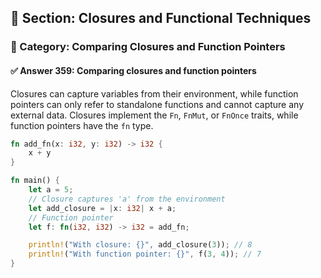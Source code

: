 ## 📘 Section: Closures and Functional Techniques  
### 🔹 Category: Comparing Closures and Function Pointers  
#### ✅ Answer 359: Comparing closures and function pointers

Closures can capture variables from their environment, while function pointers can only refer to standalone functions and cannot capture any external data. Closures implement the `Fn`, `FnMut`, or `FnOnce` traits, while function pointers have the `fn` type.

```rust
fn add_fn(x: i32, y: i32) -> i32 {
    x + y
}

fn main() {
    let a = 5;
    // Closure captures 'a' from the environment
    let add_closure = |x: i32| x + a;
    // Function pointer
    let f: fn(i32, i32) -> i32 = add_fn;

    println!("With closure: {}", add_closure(3)); // 8
    println!("With function pointer: {}", f(3, 4)); // 7
}
```
